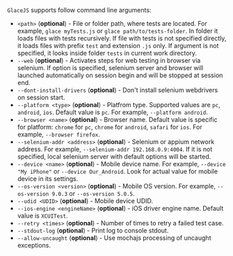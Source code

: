 `GlaceJS` supports follow command line arguments:

- `<path>` (**optional**) - File or folder path, where tests are located. For example, `glace myTests.js` or `glace path/to/tests-folder`. In folder it loads files with tests recursively. If file with tests is not specified directly, it loads files with prefix `test` and extension `.js` only. If argument is not specified, it looks inside folder `tests` in current work directory.
- `--web` (**optional**) - Activates steps for web testing in browser via selenium. If option is specified, selenium server and browser will launched automatically on session begin and will be stopped at session end.
- `--dont-install-drivers` (**optional**) - Don't install selenium webdrivers on session start.
- `--platform <type>` (**optional**) - Platfrom type. Supported values are `pc`, `android`, `ios`. Default value is `pc`. For example, `--platform android`.
- `--browser <name>` (**optional**) - Browser name. Default value is specific for platform: `chrome` for `pc`, `chrome` for `android`, `safari` for `ios`. For example, `--browser firefox`.
- `--selenium-addr <address>` (**optional**) - Selenium or appium network address. For example, `--selenium-addr 192.168.0.9:4004`. If it is not specified, local selenium server with default options will be started.
- `--device <name>` (**optional**) - Mobile device name. For example, `--device "My iPhone"` or `--device Our_Android`. Look for actual value for mobile device in its settings.
- `--os-version <version>` (**optional**) - Mobile OS version. For example, `--os-version 9.0.3` or `--os-version 5.0.5`.
- `--udid <UDID>` (**optional**) - Mobile device UDID.
- `--ios-engine <engineName>` (**optional**) - iOS driver engine name. Default value is `XCUITest`.
- `--retry <times>` (**optional**) - Number of times to retry a failed test case.
- `--stdout-log` (**optional**) - Print log to console stdout.
- `--allow-uncaught` (**optional**) - Use mochajs processing of uncaught exceptions.
